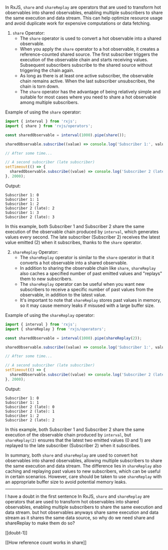 In RxJS, `share` and `shareReplay` are operators that are used to transform hot observables into shared observables, enabling multiple subscribers to share the same execution and data stream. This can help optimize resource usage and avoid duplicate work for expensive computations or data fetching.

1. `share` Operator:
   - The `share` operator is used to convert a hot observable into a shared observable.
   - When you apply the `share` operator to a hot observable, it creates a reference-counted shared source. The first subscriber triggers the execution of the observable chain and starts receiving values. Subsequent subscribers subscribe to the shared source without triggering the chain again.
   - As long as there is at least one active subscriber, the observable chain remains active. When the last subscriber unsubscribes, the chain is torn down.
   - The `share` operator has the advantage of being relatively simple and suitable for most cases where you need to share a hot observable among multiple subscribers.

Example of using the `share` operator:

```typescript
import { interval } from 'rxjs';
import { share } from 'rxjs/operators';

const sharedObservable = interval(1000).pipe(share());

sharedObservable.subscribe((value) => console.log('Subscriber 1:', value));

// After some time...

// A second subscriber (late subscriber)
setTimeout(() => {
  sharedObservable.subscribe((value) => console.log('Subscriber 2 (late):', value));
}, 2000);
```

Output:

```
Subscriber 1: 0
Subscriber 1: 1
Subscriber 1: 2
Subscriber 2 (late): 2
Subscriber 1: 3
Subscriber 2 (late): 3
```

In this example, both Subscriber 1 and Subscriber 2 share the same execution of the observable chain produced by `interval`, which generates values every second. The late subscriber (Subscriber 2) receives the latest value emitted (2) when it subscribes, thanks to the `share` operator.

2. `shareReplay` Operator:
   - The `shareReplay` operator is similar to the `share` operator in that it converts a hot observable into a shared observable.
   - In addition to sharing the observable chain like `share`, `shareReplay` also caches a specified number of past emitted values and "replays" them to new subscribers.
   - The `shareReplay` operator can be useful when you want new subscribers to receive a specific number of past values from the observable, in addition to the latest value.
   - It's important to note that `shareReplay` stores past values in memory, so it may cause memory leaks if misused with a large buffer size.

Example of using the `shareReplay` operator:

```typescript
import { interval } from 'rxjs';
import { shareReplay } from 'rxjs/operators';

const sharedObservable = interval(1000).pipe(shareReplay(2));

sharedObservable.subscribe((value) => console.log('Subscriber 1:', value));

// After some time...

// A second subscriber (late subscriber)
setTimeout(() => {
  sharedObservable.subscribe((value) => console.log('Subscriber 2 (late):', value));
}, 2000);
```

Output:

```
Subscriber 1: 0
Subscriber 1: 1
Subscriber 2 (late): 0
Subscriber 2 (late): 1
Subscriber 1: 2
Subscriber 2 (late): 2
```

In this example, both Subscriber 1 and Subscriber 2 share the same execution of the observable chain produced by `interval`, but `shareReplay(2)` ensures that the latest two emitted values (0 and 1) are replayed to the late subscriber (Subscriber 2) when it subscribes.

In summary, both `share` and `shareReplay` are used to convert hot observables into shared observables, allowing multiple subscribers to share the same execution and data stream. The difference lies in `shareReplay` also caching and replaying past values to new subscribers, which can be useful in certain scenarios. However, care should be taken to use `shareReplay` with an appropriate buffer size to avoid potential memory leaks.

-------------------------------------------------------------------------------
I have a doubt in the first sentence In RxJS, `share` and `shareReplay` are operators that are used to transform hot observables into shared observables, enabling multiple subscribers to share the same execution and data stream. but hot observables anyways share same execution and data stream as it shares the same data source, so why do we need share and shareReplay to make them do so?

[[doubt-1]]

[[How reference count works in share]]